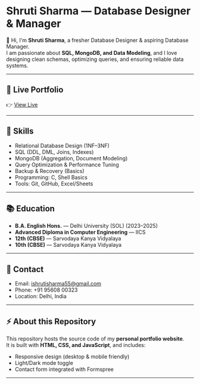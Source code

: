 # Shruti Sharma — Database Designer & Manager

👋 Hi, I'm **Shruti Sharma**, a fresher Database Designer & aspiring Database Manager.  
I am passionate about **SQL, MongoDB, and Data Modeling**, and I love designing clean schemas, optimizing queries, and ensuring reliable data systems.

---

## 🚀 Live Portfolio
👉 [View Live](https://USERNAME.github.io/shruti-portfolio/)

---

## 🌟 Skills
- Relational Database Design (1NF–3NF)
- SQL (DDL, DML, Joins, Indexes)
- MongoDB (Aggregation, Document Modeling)
- Query Optimization & Performance Tuning
- Backup & Recovery (Basics)
- Programming: C, Shell Basics
- Tools: Git, GitHub, Excel/Sheets

---

## 📚 Education
- **B.A. English Hons.** — Delhi University (SOL) (2023–2025)  
- **Advanced Diploma in Computer Engineering** — IICS  
- **12th (CBSE)** — Sarvodaya Kanya Vidyalaya  
- **10th (CBSE)** — Sarvodaya Kanya Vidyalaya  

---

## 📧 Contact
- Email: [ishrutisharma55@gmail.com](mailto:ishrutisharma55@gmail.com)  
- Phone: +91 95608 00323  
- Location: Delhi, India  

---

## ⚡ About this Repository
This repository hosts the source code of my **personal portfolio website**.  
It is built with **HTML, CSS, and JavaScript**, and includes:
- Responsive design (desktop & mobile friendly)
- Light/Dark mode toggle
- Contact form integrated with Formspree

---

